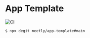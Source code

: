 # App Template

![CI](https://github.com/neetly/app-template/workflows/CI/badge.svg)

```sh
$ npx degit neetly/app-template#main
```
